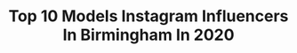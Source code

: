 ---
title: Top 10 Models Instagram Influencers In Birmingham In 2020
description: >-
  Find top models Instagram influencers in Birmingham in 2020. Most popular hashtags: #model #london #birmingham #.
platform: Instagram
profiles:
  - username: "liliana__anaya"
    fullname: >-
      𝓛𝓲𝓵𝓲𝓪𝓷𝓪 𝓐𝓷𝓪𝔂𝓪❥
    location: "United Kingdom"
    followers: 4286
    engagement: 1087
    commentsToLikes: 0.526695
    id: ckap6rfcph4400i78kanuxqvp
    verified: false
    hashtags: ""
  - username: "little.wolff"
    fullname: >-
      
    location: "United Kingdom"
    followers: 12811
    engagement: 609
    commentsToLikes: 0.030801
    id: ck0ttqg4a3v350i195jt0ts5y
    verified: false
    hashtags: "#gothamsirens, #backpacker, #laos, #mazerunner"
  - username: "georgieriot"
    fullname: >-
      Georgie Riot
    location: "United Kingdom"
    followers: 36959
    engagement: 211
    commentsToLikes: 0.025734
    id: ck60087hsd4jr0i14i2gzs8p4
    verified: false
    hashtags: ""
  - username: "kiransingher"
    fullname: >-
      Kiran Kaur Singher
    location: "United Kingdom"
    followers: 2164
    engagement: 1269
    commentsToLikes: 0.057145
    id: ck5qbrxoun45s0i11oml6tgxm
    verified: false
    hashtags: ""
  - username: "theonlyzodi"
    fullname: >-
      ZODI
    location: "United Kingdom"
    followers: 14558
    engagement: 685
    commentsToLikes: 0.059489
    id: ck5pzpxq926tt0i11vedsth6z
    verified: false
    hashtags: "#draghaus, #snow, #lgbt, #eurodrag"
  - username: "daisymay_demetre"
    fullname: >-
      Daisy-May Demetre
    location: "United Kingdom"
    followers: 24673
    engagement: 409
    commentsToLikes: 0.023722
    id: ck0tzuglhrp3i0i19t4wxsu3q
    verified: false
    hashtags: "#tiktokdance, #like, #beauty, #runwaymodel"
  - username: "iulia_david_photography"
    fullname: >-
      Iulia David
    location: "United Kingdom"
    followers: 67302
    engagement: 323
    commentsToLikes: 0.038746
    id: ck0u1vifey5140i19oyckvt3d
    verified: false
    hashtags: "#pink, #beautybloggers, #macro, #closeup"
  - username: "mattleachphoto"
    fullname: >-
      Matt Leach
    location: "United Kingdom"
    followers: 17994
    engagement: 306
    commentsToLikes: 0.027821
    id: ck0w392g5s7380i19fkaiazc2
    verified: false
    hashtags: "#emotion, #narsissist, #gloss, #maxmara"
  - username: "zaradurose"
    fullname: >-
      Zara DuRose
    location: "United Kingdom"
    followers: 53233
    engagement: 144
    commentsToLikes: 0.030813
    id: ck15pk75xyafc0i19qcgei6xe
    verified: false
    hashtags: "#lockdownend, #pleaserheels, #throwback, #powerwand"
  - username: "shani_ross7"
    fullname: >-
      Shani Ross
    location: "United Kingdom"
    followers: 2624
    engagement: 1286
    commentsToLikes: 0.119987
    id: ck0w12j3vh8wr0i19ab78h2sc
    verified: false
    hashtags: "#bendlow, #lxd, #2020, #choreography"
---
